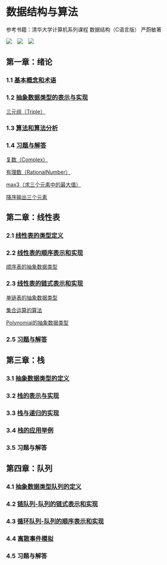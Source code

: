 # 数据结构与算法

参考书籍：清华大学计算机系列课程 数据结构（C语言版） 严蔚敏著

![](https://img.shields.io/badge/Editor-Sublime_Text-informational?style=flat&logo=sublime-text&logoColor=white&color=2bbc8a)&emsp;![](https://img.shields.io/badge/Tool-Git-informational?style=flat&logo=git&logoColor=white&color=2bbc8a)&emsp;![](https://img.shields.io/badge/Code-C-informational?style=flat&logo=c&logoColor=white&color=2bbc8a)

## 第一章：绪论
### 1.1 [基本概念和术语](./preface/基本概念和术语.md)
### 1.2 [抽象数据类型的表示与实现](./preface/抽象数据类型的表示与实现.md)
[三元组（Triple）](./preface/triplet.cpp)

### 1.3 [算法和算法分析](./preface/算法和算法分析.md)
### 1.4 [习题与解答](./preface/习题与解答.md)
[复数（Complex）](./preface/complex.cpp)

[有理数（RationalNumber）](./preface/rational_number.cpp)

[max3（求三个元素中的最大值）](./preface/max3.cpp)

[降序输出三个元素](./preface/descend3.cpp)

## 第二章：线性表
### 2.1 [线性表的类型定义](./linear-list/线性表的类型定义.md)
### 2.2 [线性表的顺序表示和实现](./linear-list/线性表的顺序表示和实现.md)
[顺序表的抽象数据类型](./linear-list/sq_list.cpp)

### 2.3 [线性表的链式表示和实现](./linear-list/线性表的链式表示和实现.md)
[单链表的抽象数据类型](./linear-list/link_list.cpp)

[集合运算的算法](./linear-list/slink_list.cpp)

[Polynomial的抽象数据类型](./linear-list/polynomial.cpp)

### 2.5 [习题与解答](./linear-list/习题与解答.md)

## 第三章：栈
### 3.1 [抽象数据类型的定义](./stack/抽象数据类型的定义.md)

### 3.2 [栈的表示与实现](./stack/栈的表示与实现.md)

### 3.3 [栈与递归的实现](./stack/栈与递归的实现.md)

### 3.4 [栈的应用举例](./stack/栈的应用举例.md)

### 3.5 习题与解答

## 第四章：队列
### 4.1 [抽象数据类型队列的定义](./queue/抽象数据类型队列的定义.md)

### 4.2 [链队列-队列的链式表示和实现](./queue/链队列-队列的链式表示和实现.md)

### 4.3 [循环队列-队列的顺序表示和实现](./queue/循环队列-队列的顺序表示和实现.md)

### 4.4 [离散事件模拟](./queue/离散事件模拟.md)

### 4.5 习题与解答
